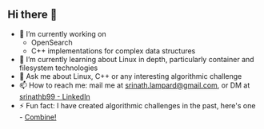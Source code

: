 ## Hi there 👋

<!--
**srinathb99/srinathb99** is a ✨ _special_ ✨ repository because its `README.md` (this file) appears on your GitHub profile.

Here are some ideas to get you started:

- 🔭 I’m currently working on ...
- 🌱 I’m currently learning ...
- 👯 I’m looking to collaborate on ...
- 🤔 I’m looking for help with ...
- 💬 Ask me about ...
- 📫 How to reach me: ...
- 😄 Pronouns: ...
- ⚡ Fun fact: ...
-->
- 🔭 I’m currently working on
  - OpenSearch
  - C++ implementations for complex data structures
- 🌱 I’m currently learning about Linux in depth, particularly container and filesystem technologies
- 💬 Ask me about Linux, C++ or any interesting algorithmic challenge
- 📫 How to reach me: mail me at srinath.lampard@gmail.com, or DM at [srinathb99 - LinkedIn](https://www.linkedin.com/in/srinathb99/)
- ⚡ Fun fact: I have created algorithmic challenges in the past, here's one - [Combine!](https://codedrills.io/contests/beta-contest-2/problems/combine-)
